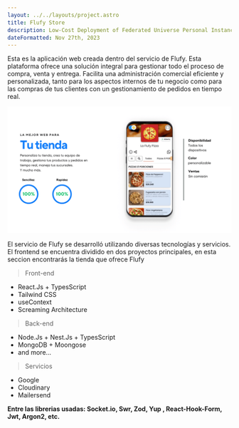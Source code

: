 ```yaml
---
layout: ../../layouts/project.astro
title: Flufy Store
description: Low-Cost Deployment of Federated Universe Personal Instances
dateFormatted: Nov 27th, 2023
---
```


Esta es la aplicación web creada dentro del servicio de Flufy. Esta plataforma ofrece una solución integral para gestionar todo el proceso de compra, venta y entrega. Facilita una administración comercial eficiente y personalizada, tanto para los aspectos internos de tu negocio como para las compras de tus clientes con un gestionamiento de pedidos en tiempo real.

<a href="https://flufy.com.ar/" target="_blank" rel="noopener noreferrer">
  <img src="/public/assets/images/projects/flufystore.png" alt="Flufy store page" />
</a>

El servicio de Flufy se desarrolló utilizando diversas tecnologías y servicios. El frontend se encuentra dividido en dos proyectos principales, en esta seccion encontrarás la tienda que ofrece Flufy

> Front-end

- React.Js + TypesScript
- Tailwind CSS
- useContext
- Screaming Architecture

> Back-end

- Node.Js + Nest.Js + TypesScript
- MongoDB + Moongose
- and more...

> Servicios

- Google
- Cloudinary
- Mailersend

**Entre las librerias usadas: Socket.io, Swr, Zod, Yup , React-Hook-Form, Jwt, Argon2, etc.**
